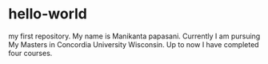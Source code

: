 # hello-world
my first repository.
My name is Manikanta papasani.
Currently I am pursuing My Masters in Concordia University Wisconsin.
Up to now I have completed four courses.
